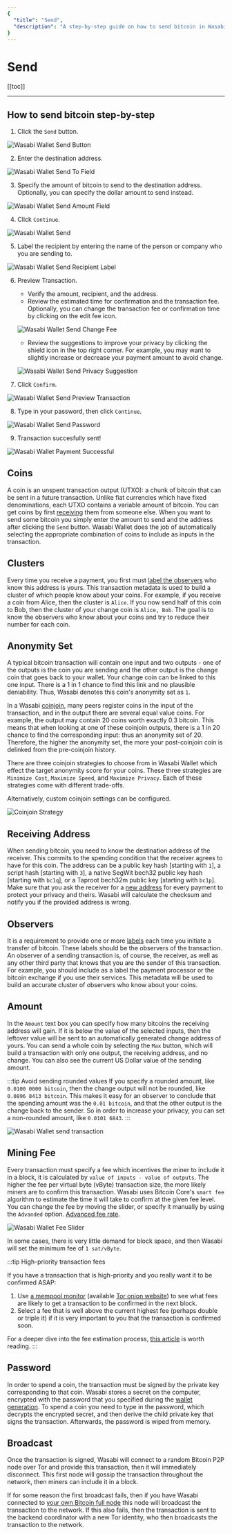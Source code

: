 ```yaml
---
{
  "title": "Send",
  "description": "A step-by-step guide on how to send bitcoin in Wasabi. This is the Wasabi documentation, an archive of knowledge about the open-source, non-custodial and privacy-focused Bitcoin wallet for desktop."
}
---
```


# Send

[[toc]]

---

## How to send bitcoin step-by-step

1.  Click the `Send` button.

![Wasabi Wallet Send Button](/SendButton.png "Wasabi Wallet Send Button")

2.  Enter the destination address.

![Wasabi Wallet Send To Field](/SendToField.png "Wasabi Wallet Send To Field")

3.  Specify the amount of bitcoin to send to the destination address.
Optionally, you can specify the dollar amount to send instead.

![Wasabi Wallet Send Amount Field](/SendAmountField.png "Wasabi Wallet Send Amount Field")

4. Click `Continue`.

![Wasabi Wallet Send](/Send.png "Wasabi Wallet Send")

5.  Label the recipient by entering the name of the person or company who you are sending to.

![Wasabi Wallet Send Recipient Label](/SendRecipientLabel.png "Wasabi Wallet Send Recipient Label")

6.  Preview Transaction.
    -  Verify the amount, recipient, and the address.
    -  Review the estimated time for confirmation and the transaction fee.
    Optionally, you can change the transaction fee or confirmation time by clicking on the edit fee icon.

    ![Wasabi Wallet Send Change Fee](/SendChangeFee.png "Wasabi Wallet Send Change Fee")

    -  Review the suggestions to improve your privacy by clicking the shield icon in the top right corner.
    For example, you may want to slightly increase or decrease your payment amount to avoid change.

    ![Wasabi Wallet Send Privacy Suggestion](/SendPrivacySuggestion.png "Wasabi Wallet Send Privacy Suggestion")

7.  Click `Confirm`.

![Wasabi Wallet Send Preview Transaction](/SendPreviewTransaction.png "Wasabi Wallet Send Preview Transaction")

8. Type in your password, then click `Continue`.

![Wasabi Wallet Send Password](/SendPassword.png "Wasabi Wallet Send Password")

9. Transaction succesfully sent!

![Wasabi Wallet Payment Successful](/PaymentSuccessful.png "Wasabi Wallet Payment Successful")

## Coins

A coin is an unspent transaction output (UTXO): a chunk of bitcoin that can be sent in a future transaction.
Unlike fiat currencies which have fixed denominations, each UTXO contains a variable amount of bitcoin.
You can get coins by first [receiving](/using-wasabi/Receive.md) them from someone else.
When you want to send some bitcoin you simply enter the amount to send and the address after clicking the `Send` button.
Wasabi Wallet does the job of automatically selecting the appropriate combination of coins to include as inputs in the transaction.

## Clusters

Every time you receive a payment, you first must [label the observers](/using-wasabi/Receive.md#the-importance-of-labeling) who know this address is yours.
This transaction metadata is used to build a cluster of which people know about your coins.
For example, if you receive a coin from Alice, then the cluster is `Alice`.
If you now send half of this coin to Bob, then the cluster of your change coin is `Alice, Bob`.
The goal is to know the observers who know about your coins and try to reduce their number for each coin.

## Anonymity Set
A typical bitcoin transaction will contain one input and two outputs - one of the outputs is the coin you are sending and the other output is the change coin that goes back to your wallet.
Your change coin can be linked to this one input.
There is a 1 in 1 chance to find this link and no plausible deniability.
Thus, Wasabi denotes this coin's anonymity set as `1`.

In a Wasabi [coinjoin](/using-wasabi/CoinJoin.md), many peers register coins in the input of the transaction, and in the output there are several equal value coins.
For example, the output may contain 20 coins worth exactly 0.3 bitcoin.
This means that when looking at one of these coinjoin outputs, there is a 1 in 20 chance to find the corresponding input: thus an anonymity set of 20.
Therefore, the higher the anonymity set, the more your post-coinjoin coin is delinked from the pre-coinjoin history.

There are three coinjoin strategies to choose from in Wasabi Wallet which effect the target anonymity score for your coins.
These three strategies are `Minimize Cost`, `Maximize Speed`, and `Maximize Privacy`.
Each of these strategies come with different trade-offs.

Alternatively, custom coinjoin settings can be configured.


![Coinjoin Strategy](/CoinjoinStrategy.png "Coinjoin Strategy")

## Receiving Address

When sending bitcoin, you need to know the destination address of the receiver.
This commits to the spending condition that the receiver agrees to have for this coin.
The address can be a public key hash [starting with `1`], a script hash [starting with `3`], a native SegWit bech32 public key hash [starting with `bc1q`], or a Taproot bech32m public key [starting with `bc1p`].
Make sure that you ask the receiver for a [new address](/why-wasabi/AddressReuse.md) for every payment to protect your privacy and theirs.
Wasabi will calculate the checksum and notify you if the provided address is wrong.

## Observers

It is a requirement to provide one or more [labels](/using-wasabi/Receive.md#the-importance-of-labeling) each time you initiate a transfer of bitcoin.
These labels should be the observers of the transaction.
An observer of a sending transaction is, of course, the receiver, as well as any other third party that knows that you are the sender of this transaction.
For example, you should include as a label the payment processor or the bitcoin exchange if you use their services.
This metadata will be used to build an accurate cluster of observers who know about your coins.

## Amount

In the `Amount` text box you can specify how many bitcoins the receiving address will gain.
If it is below the value of the selected inputs, then the leftover value will be sent to an automatically generated change address of yours.
You can send a whole coin by selecting the `Max` button, which will build a transaction with only one output, the receiving address, and no change.
You can also see the current US Dollar value of the sending amount.

:::tip Avoid sending rounded values
If you specify a rounded amount, like `0.0100 0000 bitcoin`, then the change output will not be rounded, like `0.0896 8413 bitcoin`.
This makes it easy for an observer to conclude that the spending amount was the `0.01 bitcoin`, and that the other output is the change back to the sender.
So in order to increase your privacy, you can set a non-rounded amount, like `0.0101 6843`.
:::

![Wasabi Wallet send transaction](/SendAmountFeePassword.png "Wasabi Wallet send transaction")

## Mining Fee

Every transaction must specify a fee which incentives the miner to include it in a block, it is calculated by `value of inputs - value of outputs`.
The higher the fee per virtual byte (vByte) transaction size, the more likely miners are to confirm this transaction.
Wasabi uses Bitcoin Core's `smart fee` algorithm to estimate the time it will take to confirm at the given fee level.
You can change the fee by moving the slider, or specify it manually by using the `Advanded` option. [Advanced fee rate](/FAQ/FAQ-UseWasabi.html#how-do-i-set-custom-fee-rate).

![Wasabi Wallet Fee Slider](/SendFeeSlider.png "Wasabi Wallet Fee Slider")

In some cases, there is very little demand for block space, and then Wasabi will set the minimum fee of `1 sat/vByte`.

:::tip High-priority transaction fees

If you have a transaction that is high-priority and you really want it to be confirmed ASAP:

1. Use [a mempool monitor](https://mempool.space) (available [Tor onion website](http://mempoolhqx4isw62xs7abwphsq7ldayuidyx2v2oethdhhj6mlo2r6ad.onion/)) to see what fees are likely to get a transaction to be confirmed in the next block.
2. Select a fee that is well above the current highest fee (perhaps double or triple it) if it is very important to you that the transaction is confirmed soon.

For a deeper dive into the fee estimation process, [this article](https://bitcointechtalk.com/an-introduction-to-bitcoin-core-fee-estimation-27920880ad0) is worth reading.
:::

## Password

In order to spend a coin, the transaction must be signed by the private key corresponding to that coin.
Wasabi stores a secret on the computer, encrypted with the password that you specified during the [wallet generation](/using-wasabi/WalletGeneration.md#what-password-to-choose).
To spend a coin you need to type in the password, which decrypts the encrypted secret, and then derive the child private key that signs the transaction.
Afterwards, the password is wiped from memory.

## Broadcast

Once the transaction is signed, Wasabi will connect to a random Bitcoin P2P node over Tor and provide this transaction, then it will immediately disconnect.
This first node will gossip the transaction throughout the network, then miners can include it in a block.

If for some reason the first broadcast fails, then if you have Wasabi connected to [your own Bitcoin full node](/using-wasabi/BitcoinFullNode.md) this node will broadcast the transaction to the network.
If this also fails, then the transaction is sent to the backend coordinator with a new Tor identity, who then broadcasts the transaction to the network.
